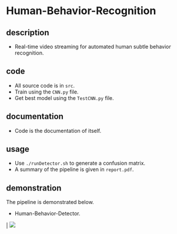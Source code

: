 # Human-Behavior-Recognition

## description
- Real-time video streaming for automated human subtle behavior recognition.


## code
- All source code is in `src`.
- Train using the `CNN.py` file.
- Get best model using the `TestCNN.py` file.

## documentation
- Code is the documentation of itself.

## usage
- Use `./runDetector.sh` to generate a confusion matrix.
- A summary of the pipeline is given in `report.pdf`.

## demonstration
The pipeline is demonstrated below.

- Human-Behavior-Detector.

| ![](./behavior-detector.gif)
